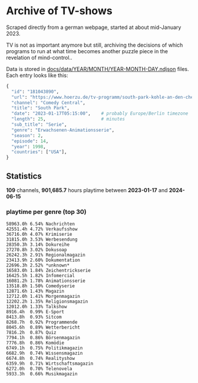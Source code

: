 # Archive of TV-shows

Scraped directly from a german webpage, started at about mid-January 2023.

TV is not as important anymore but still, archiving the decisions of which programs to run at what time
becomes another puzzle piece in the revelation of mind-control.. 

Data is stored in [docs/data/YEAR/MONTH/YEAR-MONTH-DAY.ndjson](docs/data/) files. 
Each entry looks like this:

```python
{
  "id": "181043890", 
  "url": "https://www.hoerzu.de/tv-programm/south-park-kohle-an-den-chefkoch/bid_181043890/", 
  "channel": "Comedy Central", 
  "title": "South Park", 
  "date": "2023-01-17T05:15:00",    # probably Europe/Berlin timezone 
  "length": 25,                     # minutes 
  "sub_title": "Serie", 
  "genre": "Erwachsenen-Animationsserie", 
  "season": 2, 
  "episode": 14, 
  "year": 1998, 
  "countries": ["USA"],
}
```

## Statistics

**109** channels, **901,685.7** hours playtime between **2023-01-17** and **2024-06-15**


### playtime per genre (top 30)

    58963.0h 6.54% Nachrichten
    42551.4h 4.72% Verkaufsshow
    36716.0h 4.07% Krimiserie
    31815.0h 3.53% Werbesendung
    28350.3h 3.14% Dokureihe
    27270.8h 3.02% Dokusoap
    26242.3h 2.91% Regionalmagazin
    23413.9h 2.60% Dokumentation
    22696.3h 2.52% *unknown*
    16583.0h 1.84% Zeichentrickserie
    16425.5h 1.82% Infomercial
    16081.2h 1.78% Animationsserie
    13518.8h 1.50% Comedyserie
    12871.6h 1.43% Magazin
    12712.0h 1.41% Morgenmagazin
    12202.2h 1.35% Religionsmagazin
    12012.0h 1.33% Talkshow
    8916.4h  0.99% E-Sport
    8413.8h  0.93% Sitcom
    8268.7h  0.92% Programmende
    8045.6h  0.89% Wetterbericht
    7816.2h  0.87% Quiz
    7794.1h  0.86% Börsenmagazin
    7776.8h  0.86% Komödie
    6749.1h  0.75% Politikmagazin
    6682.9h  0.74% Wissensmagazin
    6674.8h  0.74% Realityshow
    6359.9h  0.71% Wirtschaftsmagazin
    6272.0h  0.70% Telenovela
    5933.3h  0.66% Musikmagazin
